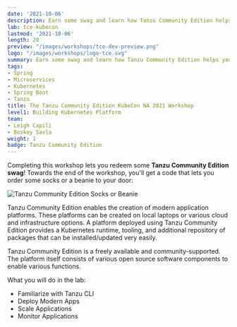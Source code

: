 ```yaml
---
date: '2021-10-06'
description: Earn some swag and learn how Tanzu Community Edition helps you install packages and deploy apps.
lab: tce-kubecon
lastmod: '2021-10-06'
length: 20
preview: "/images/workshops/tce-dev-preview.png"
logo: "/images/workshops/logo-tce.svg"
summary: Earn some swag and learn how Tanzu Community Edition helps you install packages and deploy apps.
tags:
- Spring
- Microservices
- Kubernetes
- Spring Boot
- Tanzu
title: The Tanzu Community Edition KubeCon NA 2021 Workshop
level1: Building Kubernetes Platform
team:
- Leigh Capili
- Boskey Savla
weight: 1
badge: Tanzu Community Edition
---
```


Completing this workshop lets you redeem some **Tanzu Community Edition swag**!
Towards the end of the workshop, you'll get a code that lets you order some socks or a beanie to your door: 


![Tanzu Community Edition Socks or Beanie](/images/workshops/swag-tce-glow.png)


Tanzu Community Edition enables the creation of modern application platforms. These platforms can be created on local laptops or various cloud and infrastructure options. A platform deployed using Tanzu Community Edition provides a Kubernetes runtime, tooling, and additional repository of packages that can be installed/updated very easily.

Tanzu Community Edition is a freely available and community-supported. The platform itself consists of various open source software components to enable various functions. 

What you will do in the lab:
- Familiarize with Tanzu CLI
- Deploy Modern Apps
- Scale Applications
- Monitor Applications
